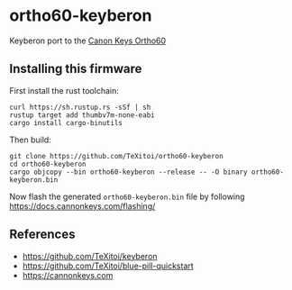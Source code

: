 # ortho60-keyberon

Keyberon port to the [Canon Keys Ortho60](https://cannonkeys.com/collections/frontpage/products/ortho60)

## Installing this firmware

First install the rust toolchain:

```shell
curl https://sh.rustup.rs -sSf | sh
rustup target add thumbv7m-none-eabi
cargo install cargo-binutils
```

Then build:

```shell
git clone https://github.com/TeXitoi/ortho60-keyberon
cd ortho60-keyberon
cargo objcopy --bin ortho60-keyberon --release -- -O binary ortho60-keyberon.bin
```

Now flash the generated `ortho60-keyberon.bin` file by following https://docs.cannonkeys.com/flashing/

## References

- https://github.com/TeXitoi/keyberon
- https://github.com/TeXitoi/blue-pill-quickstart
- https://cannonkeys.com
